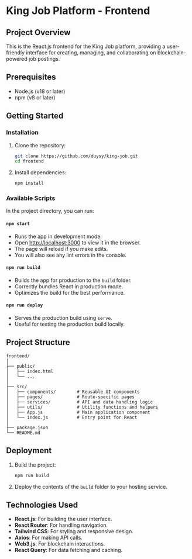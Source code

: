 # King Job Platform - Frontend

## Project Overview

This is the React.js frontend for the King Job platform, providing a user-friendly interface for creating, managing, and collaborating on blockchain-powered job postings.

## Prerequisites

- Node.js (v18 or later)
- npm (v8 or later)

## Getting Started

### Installation

1. Clone the repository:
   ```bash
   git clone https://github.com/duysy/king-job.git
   cd frontend
   ```

2. Install dependencies:
   ```bash
   npm install
   ```

### Available Scripts

In the project directory, you can run:

#### `npm start`
- Runs the app in development mode.
- Open [http://localhost:3000](http://localhost:3000) to view it in the browser.
- The page will reload if you make edits.
- You will also see any lint errors in the console.

#### `npm run build`
- Builds the app for production to the `build` folder.
- Correctly bundles React in production mode.
- Optimizes the build for the best performance.

#### `npm run deploy`
- Serves the production build using `serve`.
- Useful for testing the production build locally.

## Project Structure

```
frontend/
│
├── public/
│   ├── index.html
│   └── ...
│
├── src/
│   ├── components/        # Reusable UI components
│   ├── pages/             # Route-specific pages
│   ├── services/          # API and data handling logic
│   ├── utils/             # Utility functions and helpers
│   ├── App.js             # Main application component
│   └── index.js           # Entry point for React
│
├── package.json
└── README.md
```

## Deployment

1. Build the project:
   ```bash
   npm run build
   ```

2. Deploy the contents of the `build` folder to your hosting service.

## Technologies Used

- **React.js**: For building the user interface.
- **React Router**: For handling navigation.
- **Tailwind CSS**: For styling and responsive design.
- **Axios**: For making API calls.
- **Web3.js**: For blockchain interactions.
- **React Query**: For data fetching and caching.

